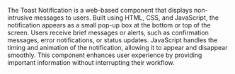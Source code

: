 The Toast Notification is a web-based component that displays non-intrusive messages to users. Built using HTML, CSS, and JavaScript, the notification appears as a small pop-up box at the bottom or top of the screen. Users receive brief messages or alerts, such as confirmation messages, error notifications, or status updates. JavaScript handles the timing and animation of the notification, allowing it to appear and disappear smoothly. This component enhances user experience by providing important information without interrupting their workflow.

